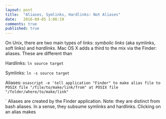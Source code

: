 ```yaml
---
layout: post
title:  "Aliases, Symlinks, Hardlinks: Not Aliases"
date:   2016-09-05 1:06:19
comments: true
published: true
---
```

On Unix, there are two main types of links: *symbolic links* (aka symlinks, soft links) and *hardlinks*. Mac OS X adds a third to the mix via the Finder: aliases. These are different than  

<!--more-->
Hardlinks: `ln source target`

Symlinks: `ln -s source target`

Aliases: `osascript -e 'tell application "Finder" to make alias file to POSIX file "/file/to/make/link/from" at POSIX file "/folder/where/to/make/link"`

` 
Aliases are created by the Finder application. Note: they are distinct from bash aliases. In a sense, they subsume symlinks and hardlinks. Clicking on an alias makes








